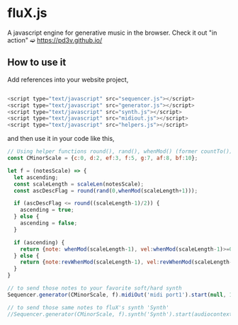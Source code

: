 # fluX.js
A javascript engine for generative music in the browser. Check it out "in action" ➫ https://pd3v.github.io/

## How to use it
Add references into your website project,

```javascript

<script type="text/javascript" src="sequencer.js"></script>
<script type="text/javascript" src="generator.js"></script>
<script type="text/javascript" src="synth.js"></script>
<script type="text/javascript" src="midiout.js"></script>
<script type="text/javascript" src="helpers.js"></script>

```

and then use it in your code like this,

```javascript
// Using helper functions round(), rand(), whenMod() (former countTo()) and revWhenMod (countFrom())
const CMinorScale = {c:0, d:2, ef:3, f:5, g:7, af:8, bf:10};

let f = (notesScale) => {
  let ascending;
  const scaleLength = scaleLen(notesScale);
  const ascDescFlag = round(rand(0,whenMod(scaleLength+1)));

  if (ascDescFlag <= round((scaleLength-1)/2)) {
    ascending = true;
  } else {
    ascending = false;
  }

  if (ascending) {
    return {note: whenMod(scaleLength-1), vel:whenMod(scaleLength-1)>=0 && whenMod(scaleLength-1)<=3? 127: 39, dur:8, oct: 4};
  } else {
    return {note:revWhenMod(scaleLength-1), vel:revWhenMod(scaleLength-1)>3 && revWhenMod(scaleLength-1)<=scaleLength-1? 15: 127, dur:16, oct:2};
  }
}

// to send those notes to your favorite soft/hard synth
Sequencer.generator(CMinorScale, f).midiOut('midi port1').start(null, 120);

// to send those same notes to fluX's synth 'Synth'
//Sequencer.generator(CMinorScale, f).synth('Synth').start(audiocontext, 120);
```
